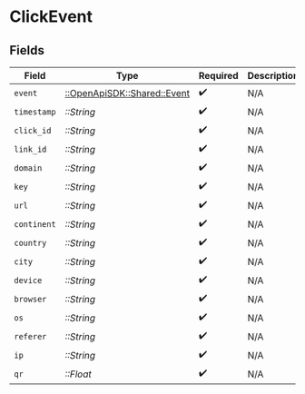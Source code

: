 # ClickEvent


## Fields

| Field                                                       | Type                                                        | Required                                                    | Description                                                 |
| ----------------------------------------------------------- | ----------------------------------------------------------- | ----------------------------------------------------------- | ----------------------------------------------------------- |
| `event`                                                     | [::OpenApiSDK::Shared::Event](../../models/shared/event.md) | :heavy_check_mark:                                          | N/A                                                         |
| `timestamp`                                                 | *::String*                                                  | :heavy_check_mark:                                          | N/A                                                         |
| `click_id`                                                  | *::String*                                                  | :heavy_check_mark:                                          | N/A                                                         |
| `link_id`                                                   | *::String*                                                  | :heavy_check_mark:                                          | N/A                                                         |
| `domain`                                                    | *::String*                                                  | :heavy_check_mark:                                          | N/A                                                         |
| `key`                                                       | *::String*                                                  | :heavy_check_mark:                                          | N/A                                                         |
| `url`                                                       | *::String*                                                  | :heavy_check_mark:                                          | N/A                                                         |
| `continent`                                                 | *::String*                                                  | :heavy_check_mark:                                          | N/A                                                         |
| `country`                                                   | *::String*                                                  | :heavy_check_mark:                                          | N/A                                                         |
| `city`                                                      | *::String*                                                  | :heavy_check_mark:                                          | N/A                                                         |
| `device`                                                    | *::String*                                                  | :heavy_check_mark:                                          | N/A                                                         |
| `browser`                                                   | *::String*                                                  | :heavy_check_mark:                                          | N/A                                                         |
| `os`                                                        | *::String*                                                  | :heavy_check_mark:                                          | N/A                                                         |
| `referer`                                                   | *::String*                                                  | :heavy_check_mark:                                          | N/A                                                         |
| `ip`                                                        | *::String*                                                  | :heavy_check_mark:                                          | N/A                                                         |
| `qr`                                                        | *::Float*                                                   | :heavy_check_mark:                                          | N/A                                                         |